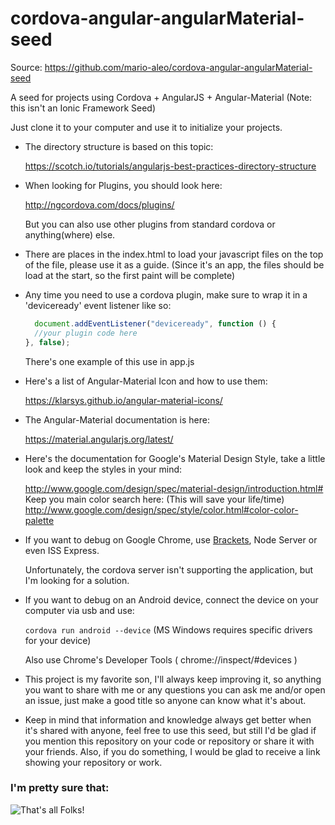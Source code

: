 # cordova-angular-angularMaterial-seed

Source: https://github.com/mario-aleo/cordova-angular-angularMaterial-seed

A seed for projects using Cordova + AngularJS + Angular-Material
(Note: this isn't an Ionic Framework Seed)

Just clone it to your computer and use it to initialize your projects.

* The directory structure is based on this topic:

  https://scotch.io/tutorials/angularjs-best-practices-directory-structure

* When looking for Plugins, you should look here:

  http://ngcordova.com/docs/plugins/

  But you can also use other plugins from standard cordova or anything(where) else.

* There are places in the index.html to load your javascript files on the top of the file, please use it as a guide. (Since it's an app, the files should be load at the start, so the first paint will be complete)

* Any time you need to use a cordova plugin, make sure to wrap it in a 'deviceready' event listener like so:
  ```javascript
    document.addEventListener("deviceready", function () {
    //your plugin code here
  }, false);
  ```
  There's one example of this use in app.js

* Here's a list of Angular-Material Icon and how to use them:

  https://klarsys.github.io/angular-material-icons/

* The Angular-Material documentation is here:

  https://material.angularjs.org/latest/

* Here's the documentation for Google's Material Design Style, take a little look and keep the styles in your mind:

  http://www.google.com/design/spec/material-design/introduction.html#
  Keep you main color search here: (This will save your life/time)
  http://www.google.com/design/spec/style/color.html#color-color-palette

* If you want to debug on Google Chrome, use [Brackets](http://brackets.io/), Node Server or even ISS Express.

  Unfortunately, the cordova server isn't supporting the application, but I'm looking for a solution.

* If you want to debug on an Android device, connect the device on your computer via usb and use:

  `cordova run android --device` (MS Windows requires specific drivers for your device)

  Also use Chrome's Developer Tools ( chrome://inspect/#devices )

* This project is my favorite son, I'll always keep improving it, so anything you want to share with me or any questions you can ask me and/or open an issue, just make a good title so anyone can know what it's about.

* Keep in mind that information and knowledge always get better when it's shared with anyone, feel free to use this seed, but still I'd be glad if you mention this repository on your code or repository or share it with your friends. Also, if you do something, I would be glad to receive a link showing your repository or work.

### I'm pretty sure that:
![That's all Folks!](http://junkee.com/wp-content/uploads/2013/08/thats-all-folks-7172-1280x800.jpg)
